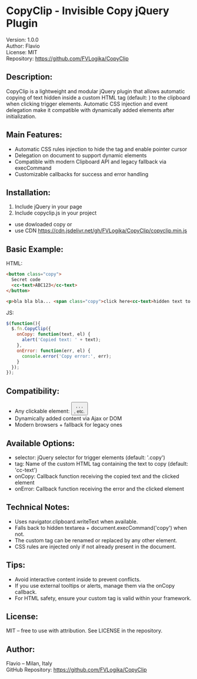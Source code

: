 # CopyClip - Invisible Copy jQuery Plugin

Version: 1.0.0  
Author: Flavio  
License: MIT  
Repository: https://github.com/FVLogika/CopyClip

## Description:

CopyClip is a lightweight and modular jQuery plugin that allows automatic copying of text
hidden inside a custom HTML tag (default: <cc-text>) to the clipboard when clicking trigger elements.
Automatic CSS injection and event delegation make it compatible with dynamically added elements
after initialization.

## Main Features:

- Automatic CSS rules injection to hide the tag and enable pointer cursor
- Delegation on document to support dynamic elements
- Compatible with modern Clipboard API and legacy fallback via execCommand
- Customizable callbacks for success and error handling

## Installation:

1. Include jQuery in your page
2. Include copyclip.js in your project
- use dowloaded copy or
- use CDN https://cdn.jsdelivr.net/gh/FVLogika/CopyClip/copyclip.min.js

## Basic Example:

HTML:
```html
<button class="copy">
  Secret code
  <cc-text>ABC123</cc-text>
</button>

<p>bla bla bla... <span class="copy">click here<cc-text>hidden text to copy</cc-text></span> ... bla bla</p>
```

JS:
```js
$(function(){
  $.fn.CopyClip({
    onCopy: function(text, el) {
      alert('Copied text: ' + text);
    },
    onError: function(err, el) {
      console.error('Copy error:', err);
    }
  });
});
```

## Compatibility:

- Any clickable element: <button>, <a>, <td>, <div>, etc.  
- Dynamically added content via Ajax or DOM  
- Modern browsers + fallback for legacy ones

## Available Options:

- selector: jQuery selector for trigger elements (default: '.copy')
- tag: Name of the custom HTML tag containing the text to copy (default: 'cc-text')
- onCopy: Callback function receiving the copied text and the clicked element
- onError: Callback function receiving the error and the clicked element

## Technical Notes:

- Uses navigator.clipboard.writeText when available.
- Falls back to hidden textarea + document.execCommand('copy') when not.
- The custom tag can be renamed or replaced by any other element.
- CSS rules are injected only if not already present in the document.

## Tips:

- Avoid interactive content inside <cc-text> to prevent conflicts.
- If you use external tooltips or alerts, manage them via the onCopy callback.
- For HTML safety, ensure your custom tag is valid within your framework.

## License:

MIT – free to use with attribution. See LICENSE in the repository.

## Author:

Flavio – Milan, Italy  
GitHub Repository: https://github.com/FVLogika/CopyClip
